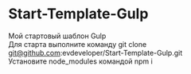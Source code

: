 # Start-Template-Gulp
Мой стартовый шаблон Gulp  
Для старта выполните команду git clone git@github.com:evdeveloper/Start-Template-Gulp.git  
Установите node_modules командой npm i 
